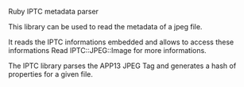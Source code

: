 Ruby IPTC metadata parser

This library can be used to read the metadata of a jpeg file.
 
It reads the IPTC informations embedded and allows to access these informations
Read IPTC::JPEG::Image for more informations.

The IPTC library parses the APP13 JPEG Tag and generates a hash of properties for a given file.
